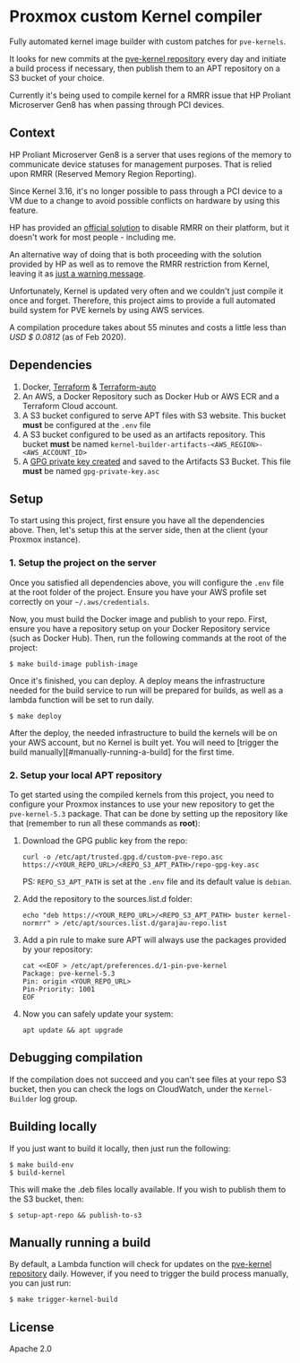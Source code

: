 # Proxmox custom Kernel compiler

Fully automated kernel image builder with custom patches for `pve-kernels`.

It looks for new commits at the [pve-kernel repository][pve-kernel-repo] every day and initiate a
build process if necessary, then publish them to an APT repository on a S3 bucket of your choice.

Currently it's being used to compile kernel for a RMRR issue that HP Proliant Microserver Gen8 has
when passing through PCI devices.

## Context

HP Proliant Microserver Gen8 is a server that uses regions of the memory to communicate device
statuses for management purposes. That is relied upon RMRR (Reserved Memory Region Reporting).

Since Kernel 3.16, it's no longer possible to pass through a PCI device to a VM due to a change to
avoid possible conflicts on hardware by using this feature.

HP has provided an [official solution][hp-workaround] to disable RMRR on their platform, but it
doesn't work for most people - including me.

An alternative way of doing that is both proceeding with the solution provided by HP as well as to
remove the RMRR restriction from Kernel, leaving it as [just a warning message][patch].

Unfortunately, Kernel is updated very often and we couldn't just compile it once and forget.
Therefore, this project aims to provide a full automated build system for PVE kernels by using
AWS services.

A compilation procedure takes about 55 minutes and costs a little less than *USD $ 0.0812* (as of
Feb 2020).

## Dependencies

1. Docker, [Terraform](https://terraform.io) & [Terraform-auto](https://github.com/kriansa/devops-tools/)
2. An AWS, a Docker Repository such as Docker Hub or AWS ECR and a Terraform Cloud account.
3. A S3 bucket configured to serve APT files with S3 website.
   This bucket **must** be configured at the `.env` file
4. A S3 bucket configured to be used as an artifacts repository.
   This bucket **must** be named `kernel-builder-artifacts-<AWS_REGION>-<AWS_ACCOUNT_ID>`
5. A [GPG private key created][gpg-tutorial] and saved to the Artifacts S3 Bucket.
   This file **must** be named `gpg-private-key.asc`
 
## Setup

To start using this project, first ensure you have all the dependencies above. Then, let's setup
this at the server side, then at the client (your Proxmox instance).

### 1. Setup the project on the server

Once you satisfied all dependencies above, you will configure the `.env` file at the root folder of
the project. Ensure you have your AWS profile set correctly on your `~/.aws/credentials`.

Now, you must build the Docker image and publish to your repo. First, ensure you have a repository
setup on your Docker Repository service (such as Docker Hub). Then, run the following commands
at the root of the project:

```shell
$ make build-image publish-image
```

Once it's finished, you can deploy. A deploy means the infrastructure needed for the build service
to run will be prepared for builds, as well as a lambda function will be set to run daily. 

```shell
$ make deploy
```

After the deploy, the needed infrastructure to build the kernels will be on your AWS account, but no
Kernel is built yet. You will need to [trigger the build manually][#manually-running-a-build] for
the first time.

### 2. Setup your local APT repository

To get started using the compiled kernels from this project, you need to configure your Proxmox
instances to use your new repository to get the `pve-kernel-5.3` package. That can be done by
setting up the repository like that (remember to run all these commands as **root**):

1. Download the GPG public key from the repo:
   ```shell
   curl -o /etc/apt/trusted.gpg.d/custom-pve-repo.asc https://<YOUR_REPO_URL>/<REPO_S3_APT_PATH>/repo-gpg-key.asc
   ```
   
   PS: `REPO_S3_APT_PATH` is set at the `.env` file and its default value is `debian`.

2. Add the repository to the sources.list.d folder:
   ```shell
   echo "deb https://<YOUR_REPO_URL>/<REPO_S3_APT_PATH> buster kernel-normrr" > /etc/apt/sources.list.d/garajau-repo.list
   ```
   
3. Add a pin rule to make sure APT will always use the packages provided by your repository:
    ```shell
    cat <<EOF > /etc/apt/preferences.d/1-pin-pve-kernel
    Package: pve-kernel-5.3
    Pin: origin <YOUR_REPO_URL>
    Pin-Priority: 1001
    EOF
    ```
    
4. Now you can safely update your system:
   ```shell
   apt update && apt upgrade
   ```
    
## Debugging compilation

If the compilation does not succeed and you can't see files at your repo S3 bucket, then you can
check the logs on CloudWatch, under the `Kernel-Builder` log group.

## Building locally

If you just want to build it locally, then just run the following:

```shell
$ make build-env
$ build-kernel
```

This will make the .deb files locally available. If you wish to publish them to the S3 bucket, then:

```shell
$ setup-apt-repo && publish-to-s3
```

## Manually running a build

By default, a Lambda function will check for updates on the [pve-kernel repository][pve-kernel-repo]
daily. However, if you need to trigger the build process manually, you can just run:

```
$ make trigger-kernel-build
```

## License

Apache 2.0

[hp-workaround]: https://support.hpe.com/hpesc/public/docDisplay?docId=emr_na-c04781229
[patch]: patches/kernel/0099-iommu-bypass-intel-rmrr-restriction.patch
[gpg-tutorial]: https://github.com/kriansa/til/blob/master/security/gnupg.md
[pve-kernel-repo]: https://git.proxmox.com/?p=pve-kernel.git;a=summary
